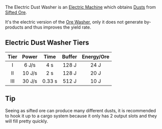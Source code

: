 The Electric Dust Washer is an [Electric Machine](https://github.com/Slimefun/Slimefun4/wiki/Electric-Machines) which obtains [Dusts](https://github.com/Slimefun/Slimefun4/wiki/Dusts) from [Sifted Ore](https://github.com/Slimefun/Slimefun4/wiki/Sifted-Ore).

It's the electric version of the [Ore Washer](https://github.com/Slimefun/Slimefun4/wiki/Ore-Washer), only it does not generate by-products and thus improves the yield rate.

## Electric Dust Washer Tiers

| Tier | Power  |  Time  | Buffer | Energy/Ore |
|:----:|:------:|:------:|:------:|:----------:|
|  I   | 6 J/s  |  4 s   | 128 J  |    24 J    |
|  II  | 10 J/s |  2 s   | 128 J  |    20 J    |
| III  | 30 J/s | 0.33 s | 512 J  |    10 J    |

## Tip

Seeing as sifted ore can produce many different dusts, it is recommended to hook it up to a cargo system because it only has 2 output slots and they will fill pretty quickly.
